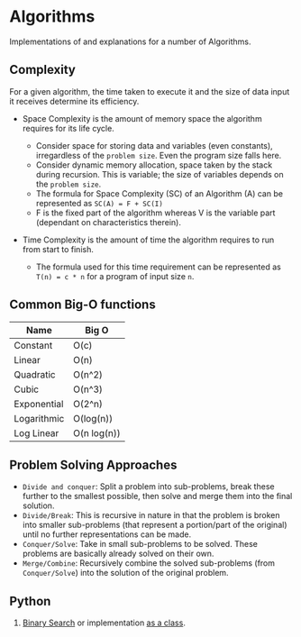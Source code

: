 # Algorithms

Implementations of and explanations for a number of Algorithms.

## Complexity

For a given algorithm, the time taken to execute it and the size of data input it receives determine its efficiency.

- Space Complexity is the amount of memory space the algorithm requires for its life cycle.
  - Consider space for storing data and variables (even constants), irregardless of the `problem size`. Even the program size falls here.
  - Consider dynamic memory allocation, space taken by the stack during recursion. This is variable; the size of variables depends on the `problem size`.
  - The formula for Space Complexity (SC) of an Algorithm (A) can be represented as `SC(A) = F + SC(I)`
  - F is the fixed part of the algorithm whereas V is the variable part (dependant on characteristics therein).

- Time Complexity is the amount of time the algorithm requires to run from start to finish.
  - The formula used for this time requirement can be represented as `T(n) = c * n` for a program of input size `n`.

## Common Big-O functions

| Name | Big O |
| ------|------ |
| Constant | O(c) |
| Linear | O(n) |
| Quadratic | O(n^2) |
| Cubic | O(n^3) |
| Exponential | O(2^n) |
| Logarithmic | O(log(n)) |
| Log Linear | O(n log(n))

## Problem Solving Approaches

- `Divide and conquer`: Split a problem into sub-problems, break these further to the smallest possible, then solve and merge them into the final solution.
- `Divide/Break`: This is recursive in nature in that the problem is broken into smaller sub-problems (that represent a portion/part of the original) until no further representations can be made.
- `Conquer/Solve`: Take in small sub-problems to be solved. These problems are basically already solved on their own.
- `Merge/Combine`: Recursively combine the solved sub-problems (from `Conquer/Solve`) into the solution of the original problem.

## Python

1. [Binary Search](Python/binary_search.py) or implementation [as a class](https://github.com/Rwothoromo/andela_labs/blob/master/binary_search/binary_search.py).
